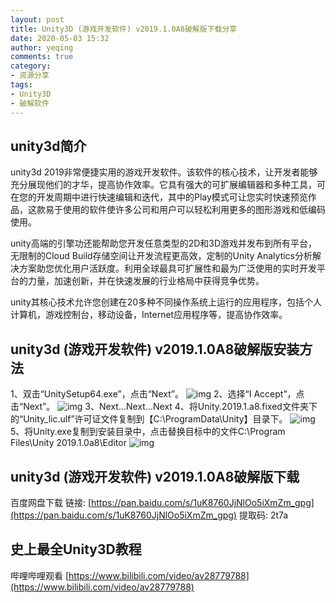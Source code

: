 ```yaml
---
layout: post
title: Unity3D (游戏开发软件) v2019.1.0A8破解版下载分享
date: 2020-05-03 15:32
author: yeqing
comments: true
category: 
- 资源分享
tags: 
- Unity3D
- 破解软件
---
```


## unity3d简介
unity3d 2019非常便捷实用的游戏开发软件。该软件的核心技术，让开发者能够充分展现他们的才华，提高协作效率。它具有强大的可扩展编辑器和多种工具，可在您的开发周期中进行快速编辑和迭代，其中的Play模式可让您实时快速预览作品，这款易于使用的软件使许多公司和用户可以轻松利用更多的图形游戏和低编码使用。

unity高端的引擎功还能帮助您开发任意类型的2D和3D游戏并发布到所有平台，无限制的Cloud Build存储空间让开发流程更高效，定制的Unity Analytics分析解决方案助您优化用户活跃度。利用全球最具可扩展性和最为广泛使用的实时开发平台的力量，加速创新，并在快速发展的行业格局中获得竞争优势。

unity其核心技术允许您创建在20多种不同操作系统上运行的应用程序，包括个人计算机，游戏控制台，移动设备，Internet应用程序等，提高协作效率。

## unity3d (游戏开发软件) v2019.1.0A8破解版安装方法
1、双击“UnitySetup64.exe”，点击“Next”。
![img](../assets/images/b8e98ccb8dd59861c9edd4b7fa214556.png)
2、选择“I Accept”，点击“Next”。
![img](../assets/images/277103ac3bdd69fcae80a4807bd3e3bf.png)
3、Next...Next...Next
4、将Unity.2019.1.a8.fixed文件夹下的“Unity_lic.ulf”许可证文件复制到【C:\ProgramData\Unity】目录下。
![img](../assets/images/bad414a8beca6aac6e6511d2ea679b1a.png)
5、将Unity.exe复制到安装目录中，点击替换目标中的文件C:\Program Files\Unity 2019.1.0a8\Editor
![img](../assets/images/d823c974bc392921d1674120b0e7bf3f.png)

## unity3d (游戏开发软件) v2019.1.0A8破解版下载
百度网盘下载
链接: [https://pan.baidu.com/s/1uK8760JjNlOo5iXmZm_gpg](https://pan.baidu.com/s/1uK8760JjNlOo5iXmZm_gpg)
提取码: 2t7a

## 史上最全Unity3D教程
哔哩哔哩观看
[https://www.bilibili.com/video/av28779788](https://www.bilibili.com/video/av28779788)